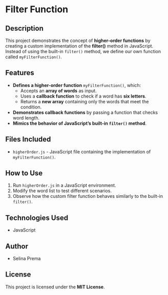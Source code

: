 # Filter Function

## Description
This project demonstrates the concept of **higher-order functions** by creating a custom implementation of the **filter()** method in JavaScript. Instead of using the built-in `filter()` method, we define our own function called `myFilterFunction()`.

## Features
- **Defines a higher-order function** `myFilterFunction()`, which:
  - Accepts an **array of words** as input.
  - Uses a **callback function** to check if a word has **six letters**.
  - Returns a **new array** containing only the words that meet the condition.
- **Demonstrates callback functions** by passing a function that checks word length.
- **Mimics the behavior of JavaScript’s built-in `filter()` method**.

## Files Included
- `higherOrder.js` - JavaScript file containing the implementation of `myFilterFunction()`.

## How to Use
1. Run `higherOrder.js` in a JavaScript environment.
2. Modify the word list to test different scenarios.
3. Observe how the custom filter function behaves similarly to the built-in `filter()`.

## Technologies Used
- JavaScript

## Author
- Selina Prema

## License
This project is licensed under the **MIT License**.

